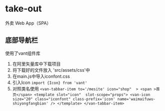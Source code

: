 
# take-out
外卖 Web App（SPA）

## 底部导航栏
 使用了vant组件库
  1. 在阿里矢量库中下载项目
  2. 将下载好的文件放入 'src/assets/css'中
  3. 在main.js中导入iconfont.css
  4. 引入Icon `import {Icon} from 'vant'`
  5. 对照类名使用  `<van-tabbar-item to='/mesite' icon="shop"  >
    <span >首页</span>
    <template slot="icon"  slot-scope="props">
      <van-icon size="20" class="iconfont" class-prefix='icon' name='waimaifuwu-shiyongfangbian' />
    </template>
  </van-tabbar-item>`


